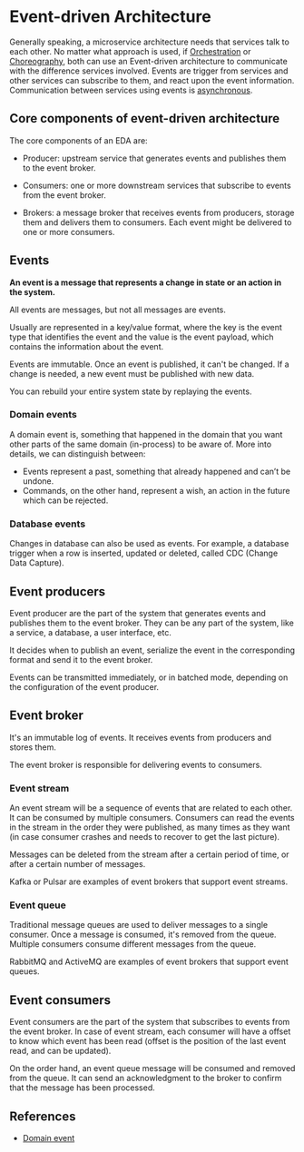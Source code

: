 # Event-driven Architecture

Generally speaking, a microservice architecture needs that services talk to each
other. No matter what approach is used, if
[Orchestration](./microservices.md#orchestration) or
[Choreography](./microservices.md#choreography), both can use an
Event-driven architecture to communicate with the difference services involved.
Events are trigger from services and other services can subscribe to them, and
react upon the event information. Communication between services using events is
[asynchronous](../communication/asynchronous-messaging.md).

## Core components of event-driven architecture

The core components of an EDA are:

- Producer: upstream service that generates events and publishes them to the
  event broker.

- Consumers: one or more downstream services that subscribe to events from the
  event broker.

- Brokers: a message broker that receives events from producers, storage them
  and delivers them to consumers. Each event might be delivered to one or more
  consumers.

## Events

**An event is a message that represents a change in state or an action in the
system.**

All events are messages, but not all messages are events.

Usually are represented in a key/value format, where the key is the event type
that identifies the event and the value is the event payload, which contains the
information about the event.

Events are immutable. Once an event is published, it can't be changed. If a
change is needed, a new event must be published with new data.

You can rebuild your entire system state by replaying the events.

### Domain events

A domain event is, something that happened in the domain that you want other
parts of the same domain (in-process) to be aware of. More into details, we can
distinguish between:

- Events represent a past, something that already happened and can’t be undone.
- Commands, on the other hand, represent a wish, an action in the future which
  can be rejected.

### Database events

Changes in database can also be used as events. For example, a database trigger
when a row is inserted, updated or deleted, called CDC (Change Data Capture).

## Event producers

Event producer are the part of the system that generates events and publishes
them to the event broker. They can be any part of the system, like a service, a
database, a user interface, etc.

It decides when to publish an event, serialize the event in the corresponding
format and send it to the event broker.

Events can be transmitted immediately, or in batched mode, depending on the
configuration of the event producer.

## Event broker

It's an immutable log of events. It receives events from producers and stores
them.

The event broker is responsible for delivering events to consumers.

### Event stream

An event stream will be a sequence of events that are related to each other. It
can be consumed by multiple consumers. Consumers can read the events in the
stream in the order they were published, as many times as they want (in case
consumer crashes and needs to recover to get the last picture).

Messages can be deleted from the stream after a certain period of time, or after
a certain number of messages.

Kafka or Pulsar are examples of event brokers that support event streams.

### Event queue

Traditional message queues are used to deliver messages to a single consumer.
Once a message is consumed, it's removed from the queue. Multiple consumers
consume different messages from the queue.

RabbitMQ and ActiveMQ are examples of event brokers that support event queues.

## Event consumers

Event consumers are the part of the system that subscribes to events from the
event broker. In case of event stream, each consumer will have a offset to know
which event has been read (offset is the position of the last event read, and
can be updated).

On the order hand, an event queue message will be consumed and removed from the
queue. It can send an acknowledgment to the broker to confirm that the message
has been processed.

## References

- [Domain event](https://serialized.io/ddd/domain-event/)
